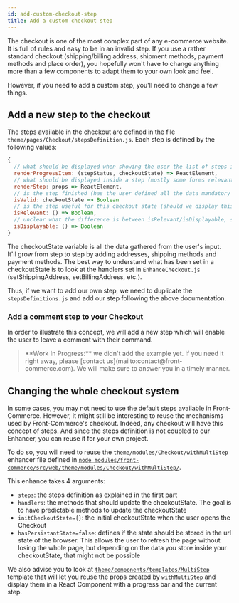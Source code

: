 ```yaml
---
id: add-custom-checkout-step
title: Add a custom checkout step
---
```


The checkout is one of the most complex part of any e-commerce website. It is full of rules and easy to be in an invalid step. If you use a rather standard checkout (shipping/billing address, shipment methods, payment methods and place order), you hopefully won't have to change anything more than a few components to adapt them to your own look and feel.

However, if you need to add a custom step, you'll need to change a few things.

## Add a new step to the checkout

The steps available in the checkout are defined in the file `theme/pages/Checkout/stepsDefinition.js`. Each step is defined by the following values:

```jsx
{
  // what should be displayed when showing the user the list of steps in a checkout
  renderProgressItem: (stepStatus, checkoutState) => ReactElement,
  // what should be displayed inside a step (mostly some forms relevant to your step)
  renderStep: props => ReactElement, 
  // is the step finished (has the user defined all the data mandatory in your step ?)
  isValid: checkoutState => Boolean
  // is the step useful for this checkout state (should we display this step ?)
  isRelevant: () => Boolean,
  // unclear what the difference is between isRelevant/isDisplayable, should be cleaned in future releases
  isDisplayable: () => Boolean
}
```

The checkoutState variable is all the data gathered from the user's input. It'll grow from step to step by adding addresses, shipping methods and payment methods. The best way to understand what has been set in a checkoutState is to look at the handlers set in `EnhanceCheckout.js` (setShippingAddress, setBillingAddress, etc.).

Thus, if we want to add our own step, we need to duplicate the `stepsDefinitions.js` and add our step following the above documentation.

### Add a comment step to your Checkout

In order to illustrate this concept, we will add a new step which will enable the user to leave a comment with their command.

<blockquote class="wip">
**Work In Progress:** we didn't add the example yet. If you need it right away, please [contact us](mailto:contact@front-commerce.com). We will make sure to answer you in a timely manner.
</blockquote>

## Changing the whole checkout system

In some cases, you may not need to use the default steps available in Front-Commerce. However, it might still be interesting to reuse the mechanisms used by Front-Commerce's checkout. Indeed, any checkout will have this concept of steps. And since the steps definition is not coupled to our Enhancer, you can reuse it for your own project.

To do so, you will need to reuse the `theme/modules/Checkout/withMultiStep` enhancer file defined in [`node_modules/front-commerce/src/web/theme/modules/Checkout/withMultiStep/`](https://gitlab.com/front-commerce/front-commerce/tree/85f1a8ef55a351f0feb9309c666992bbbb153993/src/web/theme/modules/Checkout/withMultiStep).

This enhance takes 4 arguments:
* `steps`: the steps definition as explained in the first part
* `handlers`: the methods that should update the checkoutState. The goal is to have predictable methods to update the checkoutState
* `initCheckoutState={}`: the initial checkoutState when the user opens the Checkout
* `hasPersistantState=false`: defines if the state should be stored in the url state of the browser. This allows the user to refresh the page without losing the whole page, but depending on the data you store inside your checkoutState, that might not be possible

We also advise you to look at [`theme/components/templates/MultiStep`](https://gitlab.com/front-commerce/front-commerce/tree/85f1a8ef55a351f0feb9309c666992bbbb153993/src/web/theme/components/templates/MultiStep) template that will let you reuse the props created by `withMultiStep` and display them in a React Component with a progress bar and the current step.
